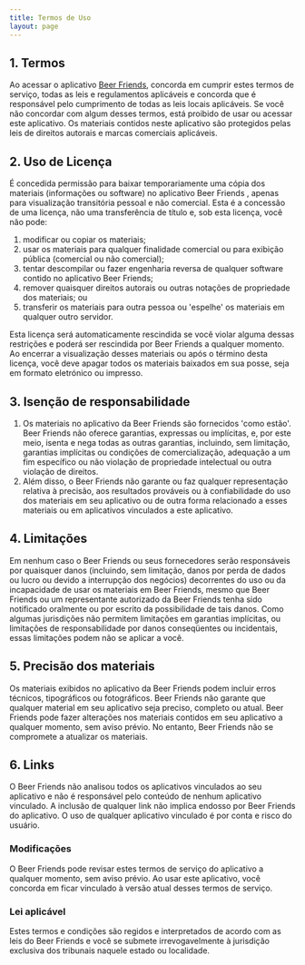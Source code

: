 ```yaml
---
title: Termos de Uso 
layout: page
---
```


<h2>1. Termos</h2>
<p>Ao acessar o aplicativo <a href='https://wamarra.github.io/'>Beer Friends</a>, concorda em cumprir estes termos de
    serviço, todas as leis e regulamentos aplicáveis ​​e concorda que é responsável pelo cumprimento de todas as leis
    locais aplicáveis. Se você não concordar com algum desses termos, está proibido de usar ou acessar este aplicativo.
    Os materiais contidos neste aplicativo são protegidos pelas leis de direitos autorais e marcas comerciais
    aplicáveis.</p>
<h2>2. Uso de Licença</h2>
<p>É concedida permissão para baixar temporariamente uma cópia dos materiais (informações ou software) no aplicativo
    Beer Friends , apenas para visualização transitória pessoal e não comercial. Esta é a concessão de uma licença, não
    uma transferência de título e, sob esta licença, você não pode: </p>
<ol>
    <li>modificar ou copiar os materiais; </li>
    <li>usar os materiais para qualquer finalidade comercial ou para exibição pública (comercial ou não comercial);
    </li>
    <li>tentar descompilar ou fazer engenharia reversa de qualquer software contido no aplicativo Beer Friends; </li>
    <li>remover quaisquer direitos autorais ou outras notações de propriedade dos materiais; ou </li>
    <li>transferir os materiais para outra pessoa ou 'espelhe' os materiais em qualquer outro servidor.</li>
</ol>
<p>Esta licença será automaticamente rescindida se você violar alguma dessas restrições e poderá ser rescindida por Beer
    Friends a qualquer momento. Ao encerrar a visualização desses materiais ou após o término desta licença, você deve
    apagar todos os materiais baixados em sua posse, seja em formato eletrónico ou impresso.</p>
<h2>3. Isenção de responsabilidade</h2>
<ol>
    <li>Os materiais no aplicativo da Beer Friends são fornecidos 'como estão'. Beer Friends não oferece garantias,
        expressas ou implícitas, e, por este meio, isenta e nega todas as outras garantias, incluindo, sem limitação,
        garantias implícitas ou condições de comercialização, adequação a um fim específico ou não violação de
        propriedade intelectual ou outra violação de direitos. </li>
    <li>Além disso, o Beer Friends não garante ou faz qualquer representação relativa à precisão, aos resultados
        prováveis ​​ou à confiabilidade do uso dos materiais em seu aplicativo ou de outra forma relacionado a esses
        materiais ou em aplicativos vinculados a este aplicativo.</li>
</ol>
<h2>4. Limitações</h2>
<p>Em nenhum caso o Beer Friends ou seus fornecedores serão responsáveis ​​por quaisquer danos (incluindo, sem
    limitação, danos por perda de dados ou lucro ou devido a interrupção dos negócios) decorrentes do uso ou da
    incapacidade de usar os materiais em Beer Friends, mesmo que Beer Friends ou um representante autorizado da Beer
    Friends tenha sido notificado oralmente ou por escrito da possibilidade de tais danos. Como algumas jurisdições não
    permitem limitações em garantias implícitas, ou limitações de responsabilidade por danos conseqüentes ou
    incidentais, essas limitações podem não se aplicar a você.</p>
<h2>5. Precisão dos materiais</h2>
<p>Os materiais exibidos no aplicativo da Beer Friends podem incluir erros técnicos, tipográficos ou fotográficos. Beer
    Friends não garante que qualquer material em seu aplicativo seja preciso, completo ou atual. Beer Friends pode fazer
    alterações nos materiais contidos em seu aplicativo a qualquer momento, sem aviso prévio. No entanto, Beer Friends
    não se compromete a atualizar os materiais.</p>
<h2>6. Links</h2>
<p>O Beer Friends não analisou todos os aplicativos vinculados ao seu aplicativo e não é responsável pelo conteúdo de
    nenhum aplicativo vinculado. A inclusão de qualquer link não implica endosso por Beer Friends do aplicativo. O uso
    de qualquer aplicativo vinculado é por conta e risco do usuário.</p>
<h3>Modificações</h3>
<p>O Beer Friends pode revisar estes termos de serviço do aplicativo a qualquer momento, sem aviso prévio. Ao usar este
    aplicativo, você concorda em ficar vinculado à versão atual desses termos de serviço.</p>
<h3>Lei aplicável</h3>
<p>Estes termos e condições são regidos e interpretados de acordo com as leis do Beer Friends e você se submete
    irrevogavelmente à jurisdição exclusiva dos tribunais naquele estado ou localidade.</p>